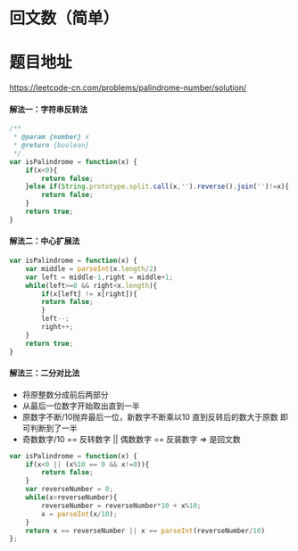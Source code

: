 # 回文数（简单）
# 题目地址
<https://leetcode-cn.com/problems/palindrome-number/solution/>
#### 解法一：字符串反转法
```javascript
/**
 * @param {number} x
 * @return {boolean}
 */
var isPalindrome = function(x) {
    if(x<0){
        return false;
    }else if(String.prototype.split.call(x,'').reverse().join('')!=x){
        return false;
    }
    return true;
}
```
#### 解法二：中心扩展法
```javascript
var isPalindrome = function(x) {
    var middle = parseInt(x.length/2)
    var left = middle-1,right = middle+1;
    while(left>=0 && right<x.length){
        if(x[left] != x[right]){
        return false;
        }
        left--;
        right++;
    }
    return true;
}
```
#### 解法三：二分对比法 
+ 将原整数分成前后两部分
+ 从最后一位数字开始取出直到一半
+ 原数字不断/10抛弃最后一位，新数字不断乘以10 直到反转后的数大于原数 即可判断到了一半
+ 奇数数字/10 == 反转数字  || 偶数数字 == 反装数字  => 是回文数
```javascript
var isPalindrome = function(x) {
    if(x<0 || (x%10 == 0 && x!=0)){
        return false;
    }
    var reverseNumber = 0;
    while(x>reverseNumber){
        reverseNumber = reverseNumber*10 + x%10;
        x = parseInt(x/10);
    }
    return x == reverseNumber || x == parseInt(reverseNumber/10)
};
```
